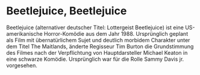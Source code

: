 # Beetlejuice, Beetlejuice

Beetlejuice (alternativer deutscher Titel: Lottergeist Beetlejuice) ist eine US-amerikanische Horror-Komödie aus dem Jahr 1988. Ursprünglich geplant als Film mit übernatürlichem Sujet und deutlich morbidem Charakter unter dem Titel The Maitlands, änderte Regisseur Tim Burton die Grundstimmung des Filmes nach der Verpflichtung von Hauptdarsteller Michael Keaton in eine schwarze Komödie. Ursprünglich war für die Rolle Sammy Davis jr. vorgesehen.